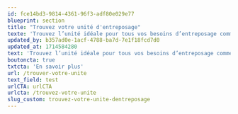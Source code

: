 ```yaml
---
id: fce14bd3-9814-4361-96f3-adf80e029e77
blueprint: section
title: "Trouvez votre unité d'entreposage"
texte: 'Trouvez l’unité idéale pour tous vos besoins d’entreposage commercial ou domestique. Parcourez notre sélection d’entrepôts de 5 pi2 à 250 pi2 selon les dimensions nécessaires ou le type de biens à entreposer.'
updated_by: b357ad0e-1acf-4788-ba7d-7e1f18fcd7d0
updated_at: 1714584280
text: 'Trouvez l’unité idéale pour tous vos besoins d’entreposage commercial ou domestique. Parcourez notre sélection d’entrepôts de 5 pi2 à 250 pi2 selon les dimensions nécessaires ou le type de biens à entreposer.'
boutoncta: true
txtcta: 'En savoir plus'
url: /trouver-votre-unite
text_field: test
urlCTA: urlCTA
urlcta: /trouvez-votre-unite
slug_custom: trouvez-votre-unite-dentreposage
---
```

